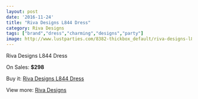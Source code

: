 ```yaml
---
layout: post
date: '2016-11-24'
title: "Riva Designs L844 Dress"
category: Riva Designs
tags: ["brand","dress","charming","designs","party"]
image: http://www.lustparties.com/8382-thickbox_default/riva-designs-l844-dress.jpg
---
```

Riva Designs L844 Dress

On Sales: **$298**
<a href="https://www.lustparties.com/en/riva-designs/2832-riva-designs-l844-dress.html"><amp-img layout="responsive" width="600" height="600" src="//www.lustparties.com/8382-thickbox_default/riva-designs-l844-dress.jpg" alt="Riva Designs L844 Dress 0" /></a>

Buy it: [Riva Designs L844 Dress](https://www.lustparties.com/en/riva-designs/2832-riva-designs-l844-dress.html "Riva Designs L844 Dress")

View more: [Riva Designs](https://www.lustparties.com/en/6-riva-designs "Riva Designs")